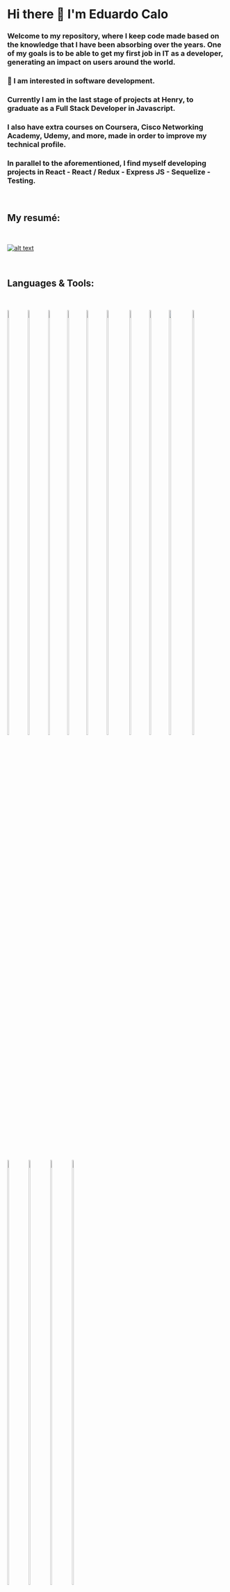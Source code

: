 # Hi there 👋 I'm Eduardo Calo

<!--
**educalo77/educalo77** is a ✨ _special_ ✨ repository because its `README.md` (this file) appears on your GitHub profile.

Here are some ideas to get you started:

- 🔭 I’m currently working on ...
- 🌱 I’m currently learning ...
- 👯 I’m looking to collaborate on ...
- 🤔 I’m looking for help with ...
- 💬 Ask me about ...
- 📫 How to reach me: ...
- 😄 Pronouns: ...
- ⚡ Fun fact: ...
-->

### Welcome to my repository, where I keep code made based on the knowledge that I have been absorbing over the years. One of my goals is to be able to get my first job in IT as a developer, generating an impact on users around the world.

### :telescope: I am interested in software development.


### Currently I am in the last stage of projects at Henry, to graduate as a Full Stack Developer in Javascript.

### I also have extra courses on Coursera, Cisco Networking Academy, Udemy, and more, made in order to improve my technical profile.

### In parallel to the aforementioned, I find myself developing projects in React - React / Redux - Express JS - Sequelize - Testing.

&nbsp;
## My resumé:
&nbsp;&nbsp;&nbsp;

[![alt text][4.1]][4]

[4.1]: https://raw.githubusercontent.com/paulrobertlloyd/socialmediaicons/main/website-48x48.png

[4]: https://educalo77.github.io/Resume/
&nbsp;
## Languages & Tools:


&nbsp;
<p align="">
<img width="8.5%" height="50%" src="https://cdn.icon-icons.com/icons2/2415/PNG/512/html_original_wordmark_logo_icon_146478.png" >
<img width="8.5%" height="50%" src="https://cdn.icon-icons.com/icons2/2415/PNG/512/css_original_wordmark_logo_icon_146576.png">
<img width="8%" height="50%" src="https://cdn.icon-icons.com/icons2/2415/PNG/512/react_original_wordmark_logo_icon_146375.png">
<img width="8%" height="50%" src="https://cdn.icon-icons.com/icons2/2415/PNG/512/redux_original_logo_icon_146365.png">
<img width="8.5%" height="50%" src="https://cdn.icon-icons.com/icons2/2107/PNG/512/file_type_graphql_icon_130564.png">
<img width="9.6%" height="50%" src="https://cdn.icon-icons.com/icons2/2415/PNG/512/nodejs_original_wordmark_logo_icon_146412.png">
<img width="8.4%" height="50%" src="https://cdn.icon-icons.com/icons2/2415/PNG/512/postgresql_original_wordmark_logo_icon_146392.png">
<img width="8%" height="50%" src="https://cdn.icon-icons.com/icons2/2415/PNG/512/npm_original_wordmark_logo_icon_146402.png">
<img width="10%" height="50%" src="https://cdn.icon-icons.com/icons2/2415/PNG/512/express_original_wordmark_logo_icon_146528.png">
<img width="8.6%" height="50%" src="https://cdn.icon-icons.com/icons2/2107/PNG/512/file_type_sequelize_icon_130173.png">
<img width="9%" height="50%" src="https://cdn.icon-icons.com/icons2/1243/PNG/512/adobeillustratoricon_84157.png">
<img width="9%" height="50%" src="https://cdn.icon-icons.com/icons2/1243/PNG/512/adobephotoshopicon_84144.png">
<img width="9.2%" height="50%" src="https://cdn.icon-icons.com/icons2/2415/PNG/512/gimp_original_wordmark_logo_icon_146514.png">
<img width="7.5%" height="50%" src="https://cdn.icon-icons.com/icons2/46/PNG/128/linux_penguin_animal_9362.png">
</p>




&nbsp;

&nbsp;

## Contact Me:

&nbsp;

[![alt text][1.1]][1]
&nbsp;&nbsp;&nbsp;&nbsp;
[![alt text][2.1]][2]
&nbsp;&nbsp;&nbsp;&nbsp;
[![alt text][3.1]][3]

[1.1]: https://raw.githubusercontent.com/paulrobertlloyd/socialmediaicons/main/linkedin-48x48.png

[1]: https://www.linkedin.com/in/eduardo-calo-0a362456/


[2.1]: https://raw.githubusercontent.com/paulrobertlloyd/socialmediaicons/main/github-48x48.png

[2]: https://educalo77.github.io/Resume/

[3.1]:https://raw.githubusercontent.com/paulrobertlloyd/socialmediaicons/main/email-48x48.png

[3]: mailto:educalo386@gmail.com


